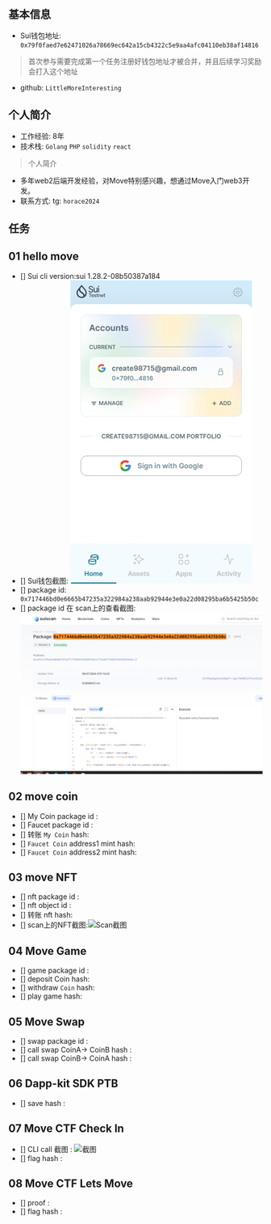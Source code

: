 ## 基本信息
- Sui钱包地址: `0x79f0faed7e62471026a78669ec642a15cb4322c5e9aa4afc04110eb38af14816`
> 首次参与需要完成第一个任务注册好钱包地址才被合并，并且后续学习奖励会打入这个地址
- github: `LittleMoreInteresting`

## 个人简介
- 工作经验: 8年
- 技术栈: `Golang` `PHP` `solidity` `react`
> 个人简介
- 多年web2后端开发经验，对Move特别感兴趣，想通过Move入门web3开发。
- 联系方式: tg: `horace2024` 

## 任务

##   01 hello move  
- [] Sui cli version:sui 1.28.2-08b50387a184
- [] Sui钱包截图: ![Sui钱包截图](./images/sui-wallte.png)
- [] package id: `0x717446bd0e6665b47235a322984a238aab92944e3e0a22d08295ba6b5425b50c`
- [] package id 在 scan上的查看截图:![Scan截图](./images/suiscan-hello.png)

##   02 move coin
- [] My Coin package id : 
- [] Faucet package id : 
- [] 转账 `My Coin` hash:
- [] `Faucet Coin` address1 mint hash:
- [] `Faucet Coin` address2 mint hash:

##   03 move NFT
- [] nft package id :
- [] nft object id : 
- [] 转账 nft  hash:
- [] scan上的NFT截图:![Scan截图](./images/你的图片地址)

##   04 Move Game
- [] game package id :
- [] deposit Coin hash:
- [] withdraw `Coin` hash:
- [] play game hash:

##   05 Move Swap
- [] swap package id :
- [] call swap CoinA-> CoinB  hash :
- [] call swap CoinB-> CoinA  hash :

##   06 Dapp-kit SDK PTB
- [] save hash :

##   07 Move CTF Check In
- [] CLI call 截图 : ![截图](./images/你的图片地址)
- [] flag hash :

##   08 Move CTF Lets Move
- [] proof : 
- [] flag hash :
